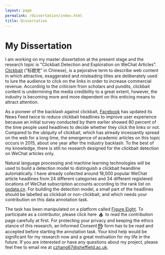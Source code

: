 ```yaml
---
layout: page
permalink: /dissertation/index.html
title: Dissertation
---
```


# My Dissertation

I am working on my master dissertation at the present stage and the research topic is "Clickbait Detection and Exploration on WeChat Articles". [Clickbait] (“标题党” in Chinese), is a pejorative term to describe web content in which attractive, exaggerated and misleading titles are deliberately used to lure the audience to click on the links in order to increase commercial revenue. According to the criticism from scholars and pundits, clickbait content is undermining the media credibility to a
great extent, however, the industry is becoming more and more dependent on this enticing means to attract attention.

As a pioneer of the backlash against clickbait, [Facebook] has updated its News Feed twice to reduce clickbait headlines to improve user experience because an initial survey conducted by them earlier showed 80 percent of the time people used headlines to decide whether they click the links or not. Compared to the ubiquity of clickbait, which has already incessantly spread on the web for a long time, the emergence of academic articles on this topic occurs in 2015, about one year after the industry backlash. To the best of my knowledge, there is still no research designed for the clickbait detection on WeChat articles only.

Natural language processing and machine learning technologies will be used to build a detection model to distinguish a clickbait heandline automatically. I have already collected around 18,000 popular WeChat article headlines from 24 different categories and 34 different registered locations of WeChat subscription accounts according to the rank list on [gsdata.cn]. For building the detection model, a small part of the headlines should be labelled as clickbait or non-clickbait, and which needs your contribution on this data annotation task. 

The task has been manipulated on a platform called [Figure Eight]. To participate as a contributor, please click here [<img src="/images/hand.png" alt align="absmiddle" width="20" height="20">] to read the contribution page carefully at first. For protecting your privacy and keeping the ethics stance of this research, an Informed Consent [<img src="/images/img_415489.png" alt align="absmiddle" width="16" height="16">] form has to be read and accepted before starting the annotation task. Your kind help would be significant for my research now and a great motivation for my life in the future. If you are interested or have any questions about my project, please feel free to email me at czhang67@sheffield.ac.uk.


[Clickbait]: https://en.wikipedia.org/wiki/Clickbait
[Facebook]: https://newsroom.fb.com/news/2017/05/news-feed-fyi-new-updates-to-reduce-clickbait-headlines/
[gsdata.cn]: http://www.gsdata.cn/rank/wxarc
[Figure Eight]: https://www.figure-eight.com
[<img src="/images/hand.png" alt align="absmiddle" width="20" height="20">]: https://aaronzhangcanyu.github.io/contribution/
[<img src="/images/img_415489.png" alt align="absmiddle" width="16" height="16">]: https://aaronzhangcanyu.github.io/informed_consent/
